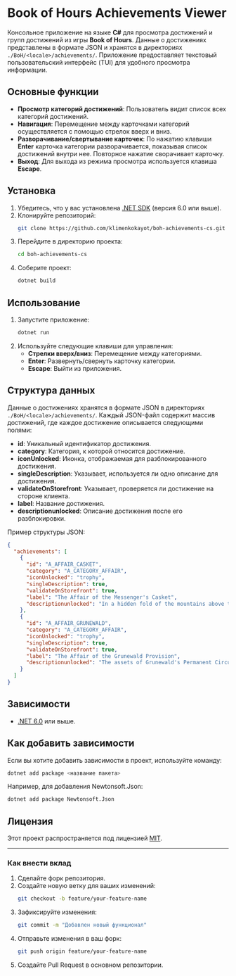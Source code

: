 # Book of Hours Achievements Viewer

Консольное приложение на языке **C#** для просмотра достижений и групп достижений из игры **Book of Hours**. Данные о достижениях представлены в формате JSON и хранятся в директориях `./BoH/<locale>/achievements/`. Приложение предоставляет текстовый пользовательский интерфейс (TUI) для удобного просмотра информации.

## Основные функции

- **Просмотр категорий достижений**: Пользователь видит список всех категорий достижений.
- **Навигация**: Перемещение между карточками категорий осуществляется с помощью стрелок вверх и вниз.
- **Разворачивание/свертывание карточек**: По нажатию клавиши **Enter** карточка категории разворачивается, показывая список достижений внутри нее. Повторное нажатие сворачивает карточку.
- **Выход**: Для выхода из режима просмотра используется клавиша **Escape**.

## Установка

1. Убедитесь, что у вас установлена [.NET SDK](https://dotnet.microsoft.com/download) (версия 6.0 или выше).
2. Клонируйте репозиторий:
   ```bash
   git clone https://github.com/klimenkokayot/boh-achievements-cs.git
   ```
3. Перейдите в директорию проекта:
   ```bash
   cd boh-achievements-cs
   ```
4. Соберите проект:
   ```bash
   dotnet build
   ```

## Использование

1. Запустите приложение:
   ```bash
   dotnet run
   ```
2. Используйте следующие клавиши для управления:
   - **Стрелки вверх/вниз**: Перемещение между категориями.
   - **Enter**: Развернуть/свернуть карточку категории.
   - **Escape**: Выйти из приложения.

## Структура данных

Данные о достижениях хранятся в формате JSON в директориях `./BoH/<locale>/achievements/`. Каждый JSON-файл содержит массив достижений, где каждое достижение описывается следующими полями:

- **id**: Уникальный идентификатор достижения.
- **category**: Категория, к которой относится достижение.
- **iconUnlocked**: Иконка, отображаемая для разблокированного достижения.
- **singleDescription**: Указывает, используется ли одно описание для достижения.
- **validateOnStorefront**: Указывает, проверяется ли достижение на стороне клиента.
- **label**: Название достижения.
- **descriptionunlocked**: Описание достижения после его разблокировки.

Пример структуры JSON:
```json
{
  "achievements": [
    {
      "id": "A_AFFAIR_CASKET",
      "category": "A_CATEGORY_AFFAIR",
      "iconUnlocked": "trophy",
      "singleDescription": true,
      "validateOnStorefront": true,
      "label": "The Affair of the Messenger's Casket",
      "descriptionunlocked": "In a hidden fold of the mountains above the city of Cluj lies the enigmatic relic they call Saint Mihail's Coffin..."
    },
    {
      "id": "A_AFFAIR_GRUNEWALD",
      "category": "A_CATEGORY_AFFAIR",
      "iconUnlocked": "trophy",
      "singleDescription": true,
      "validateOnStorefront": true,
      "label": "The Affair of the Grunewald Provision",
      "descriptionunlocked": "The assets of Grunewald's Permanent Circus were disposed of by the Bureau. In hindsight, this was a mistake..."
    }
  ]
}
```

## Зависимости

- [.NET 6.0](https://dotnet.microsoft.com/download/dotnet/6.0) или выше.
  
## Как добавить зависимости

Если вы хотите добавить зависимости в проект, используйте команду:

```bash
dotnet add package <название пакета>
```

Например, для добавления Newtonsoft.Json:

```bash
dotnet add package Newtonsoft.Json
```

## Лицензия

Этот проект распространяется под лицензией [MIT](LICENSE).

---

### Как внести вклад

1. Сделайте форк репозитория.
2. Создайте новую ветку для ваших изменений:
   ```bash
   git checkout -b feature/your-feature-name
   ```
3. Зафиксируйте изменения:
   ```bash
   git commit -m "Добавлен новый функционал"
   ```
4. Отправьте изменения в ваш форк:
   ```bash
   git push origin feature/your-feature-name
   ```
5. Создайте Pull Request в основном репозитории.
